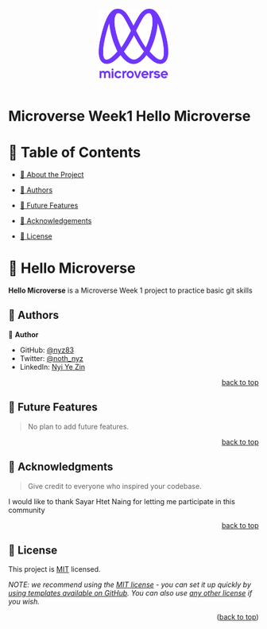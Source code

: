 <a name="readme-top"></a>

<div align="center">
  <!-- You are encouraged to replace this logo with your own! Otherwise you can also remove it. -->
  <img src="murple_logo.png" alt="logo" width="140"  height="auto" />
  <br/>
  <br/>
</div>

# Microverse Week1 Hello Microverse

# 📗 Table of Contents

- [📖 About the Project](#about-project)

- [👥 Authors](#authors)
- [🔭 Future Features](#future-features)
- [🙏 Acknowledgements](#acknowledgements)
- [📝 License](#license)

<!-- PROJECT DESCRIPTION -->

# 📖 Hello Microverse <a name="about-project"></a>

**Hello Microverse** is a Microverse Week 1 project to practice basic git skills

## 👥 Authors <a name="Nyi Ye Zin"></a>

👤 **Author**

- GitHub: [@nyz83](https://github.com/nyz83)
- Twitter: [@noth_nyz](https://twitter.com/twitterhandle)
- LinkedIn: [Nyi Ye Zin](https://www.linkedin.com/in/nyiyezin83/)

<p align="right"><a href="#readme-top">back to top</a></p>

<!-- FUTURE FEATURES -->

## 🔭 Future Features <a name="future-features"></a>

> No plan to add future features.

<p align="right"><a href="#readme-top">back to top</a></p>

## 🙏 Acknowledgments <a name="acknowledgements"></a>

> Give credit to everyone who inspired your codebase.

I would like to thank Sayar Htet Naing for letting me participate in this community

<p align="right"><a href="#readme-top">back to top</a></p>

## 📝 License <a name="license"></a>

This project is [MIT](./LICENSE) licensed.

_NOTE: we recommend using the [MIT license](https://choosealicense.com/licenses/mit/) - you can set it up quickly by [using templates available on GitHub](https://docs.github.com/en/communities/setting-up-your-project-for-healthy-contributions/adding-a-license-to-a-repository). You can also use [any other license](https://choosealicense.com/licenses/) if you wish._

<p align="right">(<a href="#readme-top">back to top</a>)</p>
